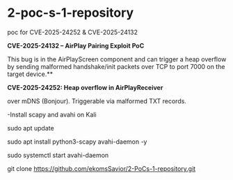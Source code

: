 # 2-poc-s-1-repository
poc for CVE-2025-24252 &amp; CVE-2025-24132

**CVE-2025-24132 – AirPlay Pairing Exploit PoC**

This bug is in the AirPlayScreen component and can trigger a heap overflow by sending malformed handshake/init packets over TCP to port 7000 on the target device.**


**CVE-2025-24252: Heap overflow in AirPlayReceiver**

over mDNS (Bonjour). Triggerable via malformed TXT records.

-Install scapy and avahi on Kali

sudo apt update

sudo apt install python3-scapy avahi-daemon -y

sudo systemctl start avahi-daemon

git clone https://github.com/ekomsSavior/2-PoCs-1-repository.git




